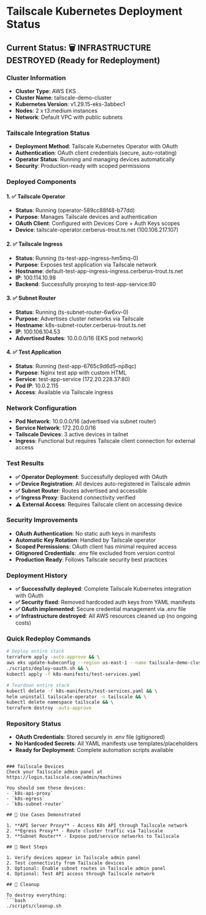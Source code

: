 # Tailscale Kubernetes Deployment Status

## Current Status: 🗑️ INFRASTRUCTURE DESTROYED (Ready for Redeployment)

### Cluster Information
- **Cluster Type**: AWS EKS
- **Cluster Name**: tailscale-demo-cluster
- **Kubernetes Version**: v1.29.15-eks-3abbec1
- **Nodes**: 2 x t3.medium instances
- **Network**: Default VPC with public subnets

### Tailscale Integration Status
- **Deployment Method**: Tailscale Kubernetes Operator with OAuth
- **Authentication**: OAuth client credentials (secure, auto-rotating)
- **Operator Status**: Running and managing devices automatically
- **Security**: Production-ready with scoped permissions

### Deployed Components

#### 1. ✅ Tailscale Operator
- **Status**: Running (operator-589cc88f48-b77dd)
- **Purpose**: Manages Tailscale devices and authentication
- **OAuth Client**: Configured with Devices Core + Auth Keys scopes
- **Device**: tailscale-operator.cerberus-trout.ts.net (100.106.217.107)

#### 2. ✅ Tailscale Ingress
- **Status**: Running (ts-test-app-ingress-hm5mq-0)
- **Purpose**: Exposes test application via Tailscale network
- **Hostname**: default-test-app-ingress-ingress.cerberus-trout.ts.net
- **IP**: 100.114.10.98
- **Backend**: Successfully proxying to test-app-service:80

#### 3. ✅ Subnet Router
- **Status**: Running (ts-subnet-router-6w6xv-0)
- **Purpose**: Advertises cluster networks via Tailscale
- **Hostname**: k8s-subnet-router.cerberus-trout.ts.net
- **IP**: 100.106.104.53
- **Advertised Routes**: 10.0.0.0/16 (EKS pod network)

#### 4. ✅ Test Application
- **Status**: Running (test-app-6765c9d6d5-np8qc)
- **Purpose**: Nginx test app with custom HTML
- **Service**: test-app-service (172.20.228.37:80)
- **Pod IP**: 10.0.2.115
- **Access**: Available via Tailscale ingress

### Network Configuration
- **Pod Network**: 10.0.0.0/16 (advertised via subnet router)
- **Service Network**: 172.20.0.0/16
- **Tailscale Devices**: 3 active devices in tailnet
- **Ingress**: Functional but requires Tailscale client connection for external access

### Test Results
- **✅ Operator Deployment**: Successfully deployed with OAuth
- **✅ Device Registration**: All devices auto-registered in Tailscale admin
- **✅ Subnet Router**: Routes advertised and accessible
- **✅ Ingress Proxy**: Backend connectivity verified
- **⚠️ External Access**: Requires Tailscale client on accessing device

### Security Improvements
- **OAuth Authentication**: No static auth keys in manifests
- **Automatic Key Rotation**: Handled by Tailscale operator
- **Scoped Permissions**: OAuth client has minimal required access
- **Gitignored Credentials**: .env file excluded from version control
- **Production Ready**: Follows Tailscale security best practices

### Deployment History
- **✅ Successfully deployed**: Complete Tailscale Kubernetes integration with OAuth
- **✅ Security fixed**: Removed hardcoded auth keys from YAML manifests
- **✅ OAuth implemented**: Secure credential management via .env file
- **✅ Infrastructure destroyed**: All AWS resources cleaned up (no ongoing costs)

### Quick Redeploy Commands
```bash
# Deploy entire stack
terraform apply -auto-approve && \
aws eks update-kubeconfig --region us-east-1 --name tailscale-demo-cluster && \
./scripts/deploy-oauth.sh && \
kubectl apply -f k8s-manifests/test-services.yaml

# Teardown entire stack
kubectl delete -f k8s-manifests/test-services.yaml && \
helm uninstall tailscale-operator -n tailscale && \
kubectl delete namespace tailscale && \
terraform destroy -auto-approve
```

### Repository Status
- **OAuth Credentials**: Stored securely in .env file (gitignored)
- **No Hardcoded Secrets**: All YAML manifests use templates/placeholders
- **Ready for Deployment**: Complete automation scripts available
```

### Tailscale Devices
Check your Tailscale admin panel at https://login.tailscale.com/admin/machines

You should see these devices:
- `k8s-api-proxy`
- `k8s-egress` 
- `k8s-subnet-router`

## 🎯 Use Cases Demonstrated

1. **API Server Proxy** - Access K8s API through Tailscale network
2. **Egress Proxy** - Route cluster traffic via Tailscale
3. **Subnet Router** - Expose pod/service networks to Tailscale

## 📝 Next Steps

1. Verify devices appear in Tailscale admin panel
2. Test connectivity from Tailscale devices
3. Optional: Enable subnet routes in Tailscale admin panel
4. Optional: Test API access through Tailscale network

## 🧹 Cleanup

To destroy everything:
```bash
./scripts/cleanup.sh
```
